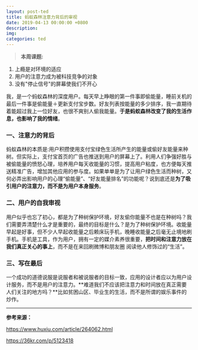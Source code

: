```yaml
---
layout: post-ted
title: 蚂蚁森林注意力背后的审视
date: 2019-04-13 00:00:00 +0800
description:
img:
categories: ted
---
```


> **本周课题:**
1. 上瘾是对环境的适应
2. 用户的注意力成为被科技竞争的对象
3. 没有"停止信号"的屏幕使我们不开心

我，是一个蚂蚁森林的深度用户。每天早上睁眼的第一件事即偷能量，睡前关机的最后一件事是偷能量＋更新支付宝步数。好友列表按能量的多少排序，我一直期待着能超过我上一位好友，也很不爽别人偷我能量。**于是蚂蚁森林改变了我的生活作息，也影响了我的情绪**。

### 一、注意力的背后
蚂蚁森林的本质是:用户积攒使用支付宝绿色生活所产生的能量或偷好友能量来种树。但实际上，支付宝首页的广告也推送到用户的屏幕上了。利用人们争强好胜与被偷能量的愤怒心理，培养用户每天收能量的习惯，提高用户粘度，也方便每天推送精准广告，增加其他应用的参与度。如果单单是为了让用户绿色生活而种树，又何必弄出影响用户的心理“偷能量”、“好友能量排名”的功能呢？说到底还是**为了吸引用户的注意力，而不是为用户本身服务**。

### 二、用户的自我审视
用户似乎也忘了初心，都是为了种树保护环境，好友偷你能量不也是在种树吗？我们需要弄清楚什么才是重要的，最终的目标是什么？是为了种树保护环境。收能量早起是好事，但不少人早起收能量之后赖床玩手机，晚睡收能量之后毫无止境地刷手机。手机是工具，作为用户，拥有一定的媒介素养很重要，**把时间和注意力放在我们真正关心的事上**，而不是在来回刷微博和朋友圈
阅读他人修饰过的“生活”。

### 三、写在最后
一个成功的道德说服是说服者和被说服者的目标一致，应用的设计者应以为用户设计服务，而不是用户的注意力。**难道我们不应该把注意力和时间放在真正需要人们关注的地方吗？**比如贫困山区、毕业生的生活，而不是所谓的娱乐事件的炒作。

------------

**参考来源：**

<https://www.huxiu.com/article/264062.html>

<https://36kr.com/p/5123418>